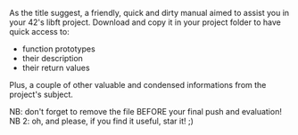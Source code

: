 ﻿As the title suggest, a friendly, quick and dirty manual aimed to assist you in your 42's libft project.
Download and copy it in your project folder to have quick access to:
- function prototypes
- their description
- their return values

Plus, a couple of other valuable and condensed informations from the project's subject.

NB: don't forget to remove the file BEFORE your final push and evaluation!
NB 2: oh, and please, if you find it useful, star it! ;)
